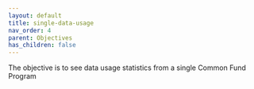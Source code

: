 ```yaml
---
layout: default
title: single-data-usage
nav_order: 4
parent: Objectives
has_children: false
---
```


The objective is to see data usage statistics from a single Common Fund Program

